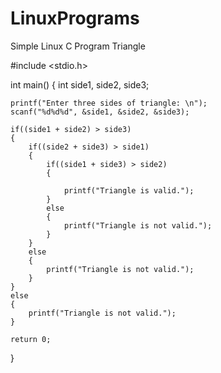 # LinuxPrograms
Simple Linux C Program Triangle

#include <stdio.h>

int main()
{
    int side1, side2, side3;
    
    printf("Enter three sides of triangle: \n");
    scanf("%d%d%d", &side1, &side2, &side3);
    
    if((side1 + side2) > side3)
    {
        if((side2 + side3) > side1)
        {
            if((side1 + side3) > side2) 
            {
                
                printf("Triangle is valid.");
            }
            else
            {
                printf("Triangle is not valid.");
            }
        }
        else
        {
            printf("Triangle is not valid.");
        }
    }
    else
    {
        printf("Triangle is not valid.");
    }

    return 0;
}
